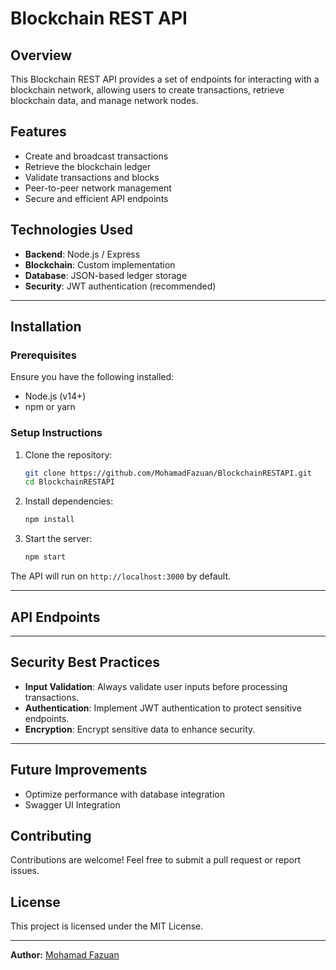 # Blockchain REST API

## Overview
This Blockchain REST API provides a set of endpoints for interacting with a blockchain network, allowing users to create transactions, retrieve blockchain data, and manage network nodes.

## Features
- Create and broadcast transactions
- Retrieve the blockchain ledger
- Validate transactions and blocks
- Peer-to-peer network management
- Secure and efficient API endpoints

## Technologies Used
- **Backend**: Node.js / Express
- **Blockchain**: Custom implementation
- **Database**: JSON-based ledger storage
- **Security**: JWT authentication (recommended)

---

## Installation

### Prerequisites
Ensure you have the following installed:
- Node.js (v14+)
- npm or yarn

### Setup Instructions
1. Clone the repository:
   ```sh
   git clone https://github.com/MohamadFazuan/BlockchainRESTAPI.git
   cd BlockchainRESTAPI
   ```
2. Install dependencies:
   ```sh
   npm install
   ```
3. Start the server:
   ```sh
   npm start
   ```

The API will run on `http://localhost:3000` by default.

---

## API Endpoints


---

## Security Best Practices
- **Input Validation**: Always validate user inputs before processing transactions.
- **Authentication**: Implement JWT authentication to protect sensitive endpoints.
- **Encryption**: Encrypt sensitive data to enhance security.

---

## Future Improvements
- Optimize performance with database integration
- Swagger UI Integration

## Contributing
Contributions are welcome! Feel free to submit a pull request or report issues.

## License
This project is licensed under the MIT License.

---

**Author:** [Mohamad Fazuan](https://github.com/MohamadFazuan)
